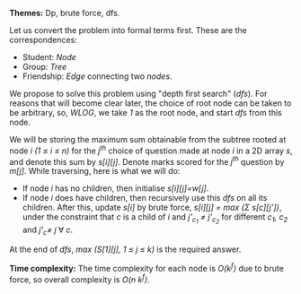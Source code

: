 **Themes:** Dp, brute force, dfs.

Let us convert the problem into formal terms first. These are the correspondences:
+ Student: _Node_
+ Group: _Tree_
+ Friendship: _Edge_ connecting two _nodes_.

We propose to solve this problem using "depth first search" (_dfs_). For reasons that will become clear later, the choice of root node can be taken to be arbitrary, so, _WLOG_, we take _1_ as the root node, and start _dfs_ from this node. 
<br>

We will be storing the maximum sum obtainable from the subtree rooted at node _i (1 &le; i &le; n)_ for the _j<sup>th</sup>_ choice of question made at node _i_ in a 2D array _s_, and denote this sum by _s[i][j]_. Denote marks scored for the _j<sup>th</sup>_ question by _m[j]_.
While traversing, here is what we will do:
+ If node _i_ has no children, then initialise _s[i][j]=w[j]_. 
+ If node _i_ does have children, then recursively use this _dfs_ on all its children. After this, update _s[i]_ by brute force, _s[i][j] = max (&Sigma; s[c][j'])_, under the constraint that _c_ is a child of _i_ and _j'<sub>c<sub>1</sub></sub> &ne; j'<sub>c<sub>2</sub></sub>_ for different _c<sub>1</sub>, c<sub>2</sub>_ and _j'<sub>c</sub>&ne; j_ &forall; _c_.

At the end of _dfs_, _max (S[1][j], 1 &le; j &le; k)_ is the required answer.

**Time complexity:** The time complexity for each node is _O(k<sup>f</sup>)_ due to brute force, so overall complexity is _O(n k<sup>f</sup>)_.